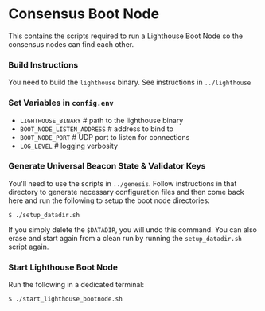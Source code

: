# Consensus Boot Node

This contains the scripts required to run a Lighthouse Boot Node so the consensus nodes can find each other.

### Build Instructions

You need to build the `lighthouse` binary. See instructions in `../lighthouse`

### Set Variables in `config.env`

- `LIGHTHOUSE_BINARY` # path to the lighthouse binary
- `BOOT_NODE_LISTEN_ADDRESS` # address to bind to
- `BOOT_NODE_PORT` # UDP port to listen for connections
- `LOG_LEVEL` # logging verbosity

### Generate Universal Beacon State & Validator Keys

You'll need to use the scripts in `../genesis`. Follow instructions in that directory
to generate necessary configuration files and then come back here and run the
following to setup the boot node directories:
```
$ ./setup_datadir.sh
```
If you simply delete the `$DATADIR`, you will undo this command. You can also erase and
start again from a clean run by running the `setup_datadir.sh` script again.

### Start Lighthouse Boot Node

Run the following in a dedicated terminal:
```
$ ./start_lighthouse_bootnode.sh
```

